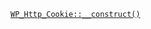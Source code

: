<p><code><a href="https://developer.wordpress.org/reference/classes/wp_http_cookie/__construct/">WP_Http_Cookie::__construct()</a></code></p>
